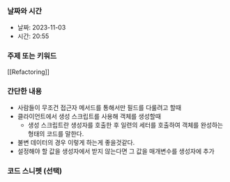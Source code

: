 ### 날짜와 시간

- 날짜: 2023-11-03
- 시간: 20:55

### 주제 또는 키워드
[[Refactoring]]

### 간단한 내용
- 사람들이 무조건 접근자 메서드를 통해서만 필드를 다룰려고 할때
- 클라이언트에서 생성 스크립트를 사용해 객체를 생성할때
	- 생성 스크립트란 생성자를 호출한 후 일련의 세터를 호출하여 객체를 완성하는 형태의 코드를 말한다.
- 불변 데이터의 경우 이렇게 하는게 좋을것같다.
- 설정해야 할 값을 생성자에서 받지 않는다면 그 값을 매개변수를 생성자에 추가
### 코드 스니펫 (선택)

```typescript
```
